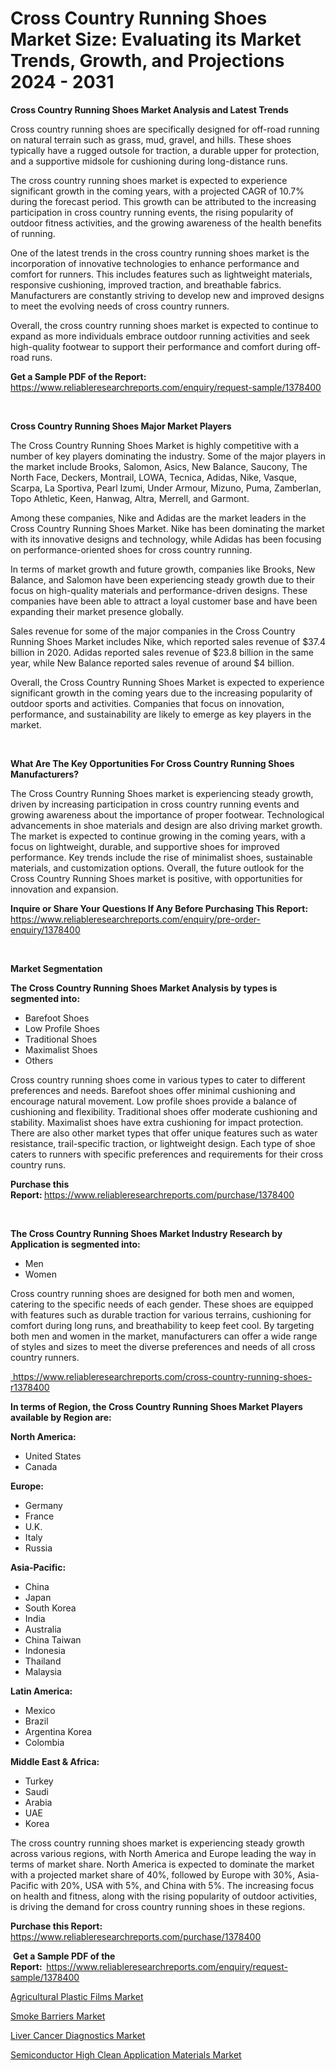 <p><h1>Cross Country Running Shoes Market Size: Evaluating its Market Trends, Growth, and Projections 2024 - 2031</h1></p><p><strong>Cross Country Running Shoes Market Analysis and Latest Trends</strong></p>
<p><p>Cross country running shoes are specifically designed for off-road running on natural terrain such as grass, mud, gravel, and hills. These shoes typically have a rugged outsole for traction, a durable upper for protection, and a supportive midsole for cushioning during long-distance runs.</p><p>The cross country running shoes market is expected to experience significant growth in the coming years, with a projected CAGR of 10.7% during the forecast period. This growth can be attributed to the increasing participation in cross country running events, the rising popularity of outdoor fitness activities, and the growing awareness of the health benefits of running.</p><p>One of the latest trends in the cross country running shoes market is the incorporation of innovative technologies to enhance performance and comfort for runners. This includes features such as lightweight materials, responsive cushioning, improved traction, and breathable fabrics. Manufacturers are constantly striving to develop new and improved designs to meet the evolving needs of cross country runners.</p><p>Overall, the cross country running shoes market is expected to continue to expand as more individuals embrace outdoor running activities and seek high-quality footwear to support their performance and comfort during off-road runs.</p></p>
<p><strong>Get a Sample PDF of the Report:&nbsp;</strong> <a href="https://www.reliableresearchreports.com/enquiry/request-sample/1378400">https://www.reliableresearchreports.com/enquiry/request-sample/1378400</a></p>
<p>&nbsp;</p>
<p><strong>Cross Country Running Shoes Major Market Players</strong></p>
<p><p>The Cross Country Running Shoes Market is highly competitive with a number of key players dominating the industry. Some of the major players in the market include Brooks, Salomon, Asics, New Balance, Saucony, The North Face, Deckers, Montrail, LOWA, Tecnica, Adidas, Nike, Vasque, Scarpa, La Sportiva, Pearl Izumi, Under Armour, Mizuno, Puma, Zamberlan, Topo Athletic, Keen, Hanwag, Altra, Merrell, and Garmont.</p><p>Among these companies, Nike and Adidas are the market leaders in the Cross Country Running Shoes Market. Nike has been dominating the market with its innovative designs and technology, while Adidas has been focusing on performance-oriented shoes for cross country running.</p><p>In terms of market growth and future growth, companies like Brooks, New Balance, and Salomon have been experiencing steady growth due to their focus on high-quality materials and performance-driven designs. These companies have been able to attract a loyal customer base and have been expanding their market presence globally.</p><p>Sales revenue for some of the major companies in the Cross Country Running Shoes Market includes Nike, which reported sales revenue of $37.4 billion in 2020. Adidas reported sales revenue of $23.8 billion in the same year, while New Balance reported sales revenue of around $4 billion.</p><p>Overall, the Cross Country Running Shoes Market is expected to experience significant growth in the coming years due to the increasing popularity of outdoor sports and activities. Companies that focus on innovation, performance, and sustainability are likely to emerge as key players in the market.</p></p>
<p>&nbsp;</p>
<p><strong>What Are The Key Opportunities For Cross Country Running Shoes Manufacturers?</strong></p>
<p><p>The Cross Country Running Shoes market is experiencing steady growth, driven by increasing participation in cross country running events and growing awareness about the importance of proper footwear. Technological advancements in shoe materials and design are also driving market growth. The market is expected to continue growing in the coming years, with a focus on lightweight, durable, and supportive shoes for improved performance. Key trends include the rise of minimalist shoes, sustainable materials, and customization options. Overall, the future outlook for the Cross Country Running Shoes market is positive, with opportunities for innovation and expansion.</p></p>
<p><strong>Inquire or Share Your Questions If Any Before Purchasing This Report:</strong> <a href="https://www.reliableresearchreports.com/enquiry/pre-order-enquiry/1378400">https://www.reliableresearchreports.com/enquiry/pre-order-enquiry/1378400</a></p>
<p>&nbsp;</p>
<p><strong>Market Segmentation</strong></p>
<p><strong>The Cross Country Running Shoes Market Analysis by types is segmented into:</strong></p>
<p><ul><li>Barefoot Shoes</li><li>Low Profile Shoes</li><li>Traditional Shoes</li><li>Maximalist Shoes</li><li>Others</li></ul></p>
<p><p>Cross country running shoes come in various types to cater to different preferences and needs. Barefoot shoes offer minimal cushioning and encourage natural movement. Low profile shoes provide a balance of cushioning and flexibility. Traditional shoes offer moderate cushioning and stability. Maximalist shoes have extra cushioning for impact protection. There are also other market types that offer unique features such as water resistance, trail-specific traction, or lightweight design. Each type of shoe caters to runners with specific preferences and requirements for their cross country runs.</p></p>
<p><strong>Purchase this Report:&nbsp;</strong><a href="https://www.reliableresearchreports.com/purchase/1378400">https://www.reliableresearchreports.com/purchase/1378400</a></p>
<p>&nbsp;</p>
<p><strong>The Cross Country Running Shoes Market Industry Research by Application is segmented into:</strong></p>
<p><ul><li>Men</li><li>Women</li></ul></p>
<p><p>Cross country running shoes are designed for both men and women, catering to the specific needs of each gender. These shoes are equipped with features such as durable traction for various terrains, cushioning for comfort during long runs, and breathability to keep feet cool. By targeting both men and women in the market, manufacturers can offer a wide range of styles and sizes to meet the diverse preferences and needs of all cross country runners.</p></p>
<p><a href="https://www.reliableresearchreports.com/cross-country-running-shoes-r1378400">&nbsp;https://www.reliableresearchreports.com/cross-country-running-shoes-r1378400</a></p>
<p><strong>In terms of Region, the Cross Country Running Shoes Market Players available by Region are:</strong></p>
<p>
    <p> <strong> North America: </strong>
        <ul>
            <li>United States</li>
            <li>Canada</li>
        </ul>
        </p> 
    <p> <strong> Europe: </strong>
        <ul>
            <li>Germany</li>
            <li>France</li>
            <li>U.K.</li>
            <li>Italy</li>
            <li>Russia</li>
        </ul>
        </p> 
    <p> <strong> Asia-Pacific: </strong>
        <ul>
            <li>China</li>
            <li>Japan</li>
            <li>South Korea</li>
            <li>India</li>
            <li>Australia</li>
            <li>China Taiwan</li>
            <li>Indonesia</li>
            <li>Thailand</li>
            <li>Malaysia</li>
        </ul>
        </p> 
    <p> <strong> Latin America: </strong>
        <ul>
            <li>Mexico</li>
            <li>Brazil</li>
            <li>Argentina Korea</li>
            <li>Colombia</li>
        </ul>
        </p> 
    <p> <strong> Middle East & Africa: </strong>
        <ul>
            <li>Turkey</li>
            <li>Saudi</li>
            <li>Arabia</li>
            <li>UAE</li>
            <li>Korea</li>
        </ul>
    </p>
    </p>
<p><p>The cross country running shoes market is experiencing steady growth across various regions, with North America and Europe leading the way in terms of market share. North America is expected to dominate the market with a projected market share of 40%, followed by Europe with 30%, Asia-Pacific with 20%, USA with 5%, and China with 5%. The increasing focus on health and fitness, along with the rising popularity of outdoor activities, is driving the demand for cross country running shoes in these regions.</p></p>
<p><strong>Purchase this Report: </strong><a href="https://www.reliableresearchreports.com/purchase/1378400">https://www.reliableresearchreports.com/purchase/1378400</a></p>
<p>&nbsp;<strong>Get a Sample PDF of the Report:&nbsp;&nbsp;</strong><a href="https://www.reliableresearchreports.com/enquiry/request-sample/1378400">https://www.reliableresearchreports.com/enquiry/request-sample/1378400</a></p>
<p><strong></strong></p>
<p><p><a href="https://medium.com/@daleaams71/agricultural-plastic-films-market-size-is-growing-at-cagr-of-9-5-fdfdad41b426">Agricultural Plastic Films Market</a></p><p><a href="https://medium.com/@orinschowalter/smoke-barriers-market-overview-global-market-trends-and-future-prospects-from-2024-to-2031-b1b0ff48a64e">Smoke Barriers Market</a></p><p><a href="https://github.com/alexxisgm/Market-Research-Report-List-1/blob/main/liver-cancer-diagnostics-market.md">Liver Cancer Diagnostics Market</a></p><p><a href="https://github.com/HenrietteMills1/Market-Research-Report-List-2/blob/main/semiconductor-high-clean-application-materials-market.md">Semiconductor High Clean Application Materials Market</a></p></p>